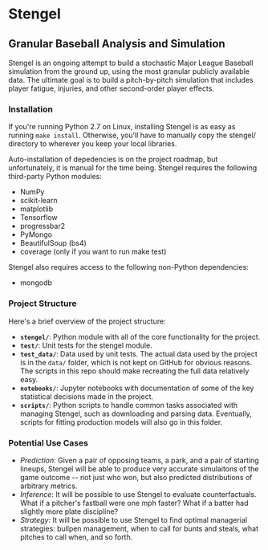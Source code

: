 # Stengel
## Granular Baseball Analysis and Simulation

Stengel is an ongoing attempt to build a stochastic Major League Baseball simulation from the ground up, using the most granular publicly available data. The ultimate goal is to build a pitch-by-pitch simulation that includes player fatigue, injuries, and other second-order player effects.

### Installation

If you're running Python 2.7 on Linux, installing Stengel is as easy as running `make install`. Otherwise, you'll have to manually copy the stengel/ directory to wherever you keep your local libraries.

Auto-installation of depedencies is on the project roadmap, but unfortunately, it is manual for the time being. Stengel requires the following third-party Python modules:

- NumPy
- scikit-learn
- matplotlib
- Tensorflow
- progressbar2
- PyMongo
- BeautifulSoup (bs4)
- coverage (only if you want to run make test)

Stengel also requires access to the following non-Python dependencies:

- mongodb

### Project Structure

Here's a brief overview of the project structure:
- **`stengel/`**: Python module with all of the core functionality for the project.
- **`test/`**: Unit tests for the stengel module.
- **`test_data/`**: Data used by unit tests. The actual data used by the project is in the `data/` folder, which is not kept on GitHub for obvious reasons. The scripts in this repo should make recreating the full data relatively easy.
- **`notebooks/`**: Jupyter notebooks with documentation of some of the key statistical decisions made in the project.
- **`scripts/`**: Python scripts to handle common tasks associated with managing Stengel, such as downloading and parsing data. Eventually, scripts for fitting production models will also go in this folder.

### Potential Use Cases

- *Prediction*: Given a pair of opposing teams, a park, and a pair of starting lineups, Stengel will be able to produce very accurate simulaitons of the game outcome -- not just who won, but also predicted distributions of arbitrary metrics.
- *Inference*: It will be possible to use Stengel to evaluate counterfactuals. What if a pitcher's fastball were one mph faster? What if a batter had slightly more plate discipline?
- *Strategy*: It will be possible to use Stengel to find optimal managerial strategies: bullpen management, when to call for bunts and steals, what pitches to call when, and so forth.


